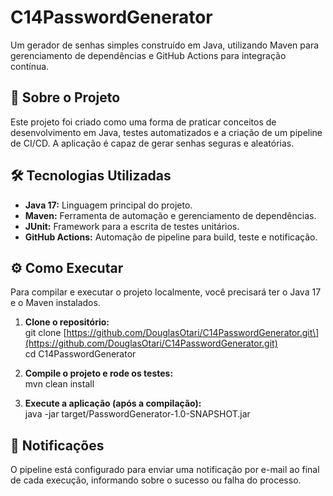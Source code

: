 # **C14PasswordGenerator**

Um gerador de senhas simples construído em Java, utilizando Maven para gerenciamento de dependências e GitHub Actions para integração contínua.

## **🚀 Sobre o Projeto**

Este projeto foi criado como uma forma de praticar conceitos de desenvolvimento em Java, testes automatizados e a criação de um pipeline de CI/CD. A aplicação é capaz de gerar senhas seguras e aleatórias.

## **🛠️ Tecnologias Utilizadas**

* **Java 17:** Linguagem principal do projeto.  
* **Maven:** Ferramenta de automação e gerenciamento de dependências.  
* **JUnit:** Framework para a escrita de testes unitários.  
* **GitHub Actions:** Automação de pipeline para build, teste e notificação.

## **⚙️ Como Executar**

Para compilar e executar o projeto localmente, você precisará ter o Java 17 e o Maven instalados.

1. **Clone o repositório:**  
   git clone \[https://github.com/DouglasOtari/C14PasswordGenerator.git\](https://github.com/DouglasOtari/C14PasswordGenerator.git)  
   cd C14PasswordGenerator

2. **Compile o projeto e rode os testes:**  
   mvn clean install

3. **Execute a aplicação (após a compilação):**  
   java \-jar target/PasswordGenerator-1.0-SNAPSHOT.jar

## **📧 Notificações**

O pipeline está configurado para enviar uma notificação por e-mail ao final de cada execução, informando sobre o sucesso ou falha do processo.